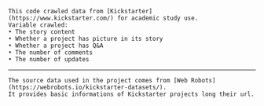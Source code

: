     This code crawled data from [Kickstarter](https://www.kickstarter.com/) for academic study use. 
    Variable crawled: 
    • The story content
    • Whether a project has picture in its story
    • Whether a project has Q&A 
    • The number of comments
    • The number of updates
-------------------------------------------------------------------------------

    The source data used in the project comes from [Web Robots](https://webrobots.io/kickstarter-datasets/). 
    It provides basic informations of Kickstarter projects long their url.
